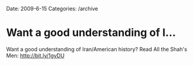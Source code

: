 Date: 2009-6-15
Categories: /archive

# Want a good understanding of I...

Want a good understanding of Iran/American history? Read All the Shah's Men: <a href="http://bit.ly/1gyDU" rel="nofollow">http://bit.ly/1gyDU</a>
